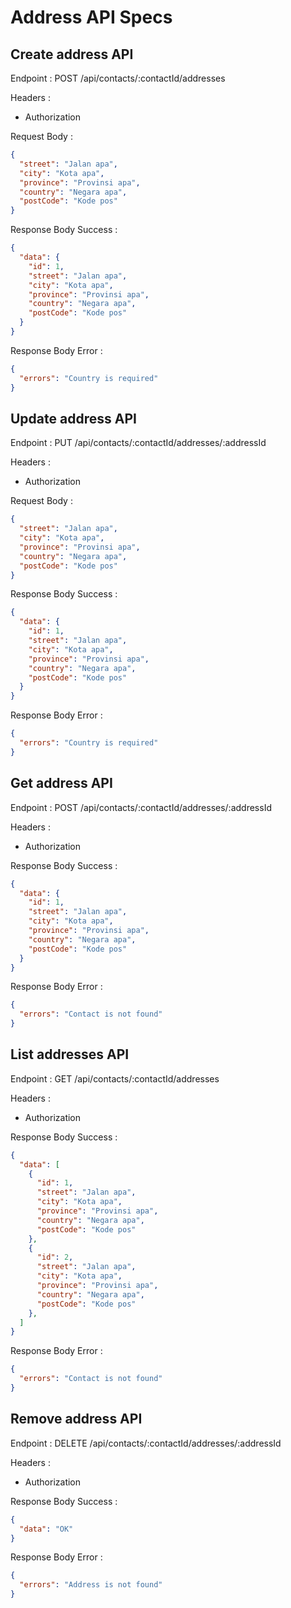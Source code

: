 # Address API Specs

## Create address API
Endpoint : POST /api/contacts/:contactId/addresses

Headers :
- Authorization

Request Body :
```json
{
  "street": "Jalan apa",
  "city": "Kota apa",
  "province": "Provinsi apa",
  "country": "Negara apa",
  "postCode": "Kode pos"
}
```

Response Body Success :
```json
{
  "data": {
    "id": 1,
    "street": "Jalan apa",
    "city": "Kota apa",
    "province": "Provinsi apa",
    "country": "Negara apa",
    "postCode": "Kode pos"
  }
}
```

Response Body Error :
```json
{
  "errors": "Country is required"
}
```
## Update address API
Endpoint : PUT /api/contacts/:contactId/addresses/:addressId

Headers :
- Authorization

Request Body :
```json
{
  "street": "Jalan apa",
  "city": "Kota apa",
  "province": "Provinsi apa",
  "country": "Negara apa",
  "postCode": "Kode pos"
}
```

Response Body Success :
```json
{
  "data": {
    "id": 1,
    "street": "Jalan apa",
    "city": "Kota apa",
    "province": "Provinsi apa",
    "country": "Negara apa",
    "postCode": "Kode pos"
  }
}
```

Response Body Error :
```json
{
  "errors": "Country is required"
}
```
## Get address API
Endpoint : POST /api/contacts/:contactId/addresses/:addressId

Headers :
- Authorization

Response Body Success :
```json
{
  "data": {
    "id": 1,
    "street": "Jalan apa",
    "city": "Kota apa",
    "province": "Provinsi apa",
    "country": "Negara apa",
    "postCode": "Kode pos"
  }
}
```

Response Body Error :
```json
{
  "errors": "Contact is not found"
}
```
## List addresses API
Endpoint : GET /api/contacts/:contactId/addresses

Headers :
- Authorization

Response Body Success :
```json
{
  "data": [
    {
      "id": 1,
      "street": "Jalan apa",
      "city": "Kota apa",
      "province": "Provinsi apa",
      "country": "Negara apa",
      "postCode": "Kode pos"
    },
    {
      "id": 2,
      "street": "Jalan apa",
      "city": "Kota apa",
      "province": "Provinsi apa",
      "country": "Negara apa",
      "postCode": "Kode pos"
    },
  ]
}
```

Response Body Error :
```json
{
  "errors": "Contact is not found"
}
```
## Remove address API
Endpoint : DELETE /api/contacts/:contactId/addresses/:addressId

Headers :
- Authorization

Response Body Success :
```json
{
  "data": "OK"
}
```

Response Body Error :
```json
{
  "errors": "Address is not found"
}
```
